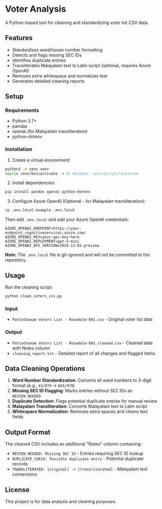 # Voter Analysis

A Python-based tool for cleaning and standardizing voter list CSV data.

## Features

- Standardizes ward/house number formatting
- Detects and flags missing SEC IDs
- Identifies duplicate entries
- Transliterates Malayalam text to Latin script (optional, requires Azure OpenAI)
- Removes extra whitespace and normalizes text
- Generates detailed cleaning reports

## Setup

### Requirements

- Python 3.7+
- pandas
- openai (for Malayalam transliteration)
- python-dotenv

### Installation

1. Create a virtual environment:
```bash
python3 -m venv venv
source venv/bin/activate  # On Windows: venv\Scripts\activate
```

2. Install dependencies:
```bash
pip install pandas openai python-dotenv
```

3. Configure Azure OpenAI (Optional - for Malayalam transliteration):
```bash
cp .env.local.example .env.local
```

Then edit `.env.local` and add your Azure OpenAI credentials:
```
AZURE_OPENAI_ENDPOINT=https://your-endpoint.cognitiveservices.azure.com/
AZURE_OPENAI_KEY=your-api-key-here
AZURE_OPENAI_DEPLOYMENT=gpt-5-mini
AZURE_OPENAI_API_VERSION=2024-12-01-preview
```

**Note:** The `.env.local` file is git-ignored and will not be committed to the repository.

## Usage

Run the cleaning script:

```bash
python clean_voters_csv.py
```

### Input

- `Pattathanam Voters List - Rosedale-001.csv` - Original voter list data

### Output

- `Pattathanam Voters List - Rosedale-001_cleaned.csv` - Cleaned data with Notes column
- `cleaning_report.txt` - Detailed report of all changes and flagged items

## Data Cleaning Operations

1. **Ward Number Standardization**: Converts all ward numbers to 3-digit format (e.g., `43/979` → `043/979`)
2. **Missing SEC ID Flagging**: Marks entries without SEC IDs as `REVIEW_NEEDED`
3. **Duplicate Detection**: Flags potential duplicate entries for manual review
4. **Malayalam Transliteration**: Converts Malayalam text to Latin script
5. **Whitespace Normalization**: Removes extra spaces and cleans text fields

## Output Format

The cleaned CSV includes an additional "Notes" column containing:
- `REVIEW_NEEDED: Missing SEC ID` - Entries requiring SEC ID lookup
- `DUPLICATE_CHECK: Possible duplicate entry` - Potential duplicate records
- `TRANSLITERATED: [original] -> [transliterated]` - Malayalam text conversions

## License

This project is for data analysis and cleaning purposes.
